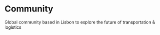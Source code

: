 # Community
Global community based in Lisbon to explore the future of transportation &amp; logistics

